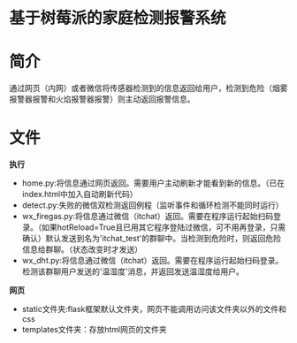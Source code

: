 # 基于树莓派的家庭检测报警系统

# 简介
通过网页（内网）或者微信将传感器检测到的信息返回给用户，检测到危险（烟雾报警器报警和火焰报警器报警）则主动返回报警信息。

# 文件
**执行**
 - home.py:将信息通过网页返回。需要用户主动刷新才能看到新的信息。（已在index.html中加入自动刷新代码）
 - detect.py:失败的微信双检测返回例程（监听事件和循环检测不能同时运行）
 - wx_firegas.py:将信息通过微信（itchat）返回。需要在程序运行起始扫码登录。（如果hotReload=True且已用其它程序登陆过微信，可不用再登录，只需确认）默认发送到名为'itchat_test'的群聊中。当检测到危险时，则返回危险信息给群聊。（状态改变时才发送）
 - wx_dht.py:将信息通过微信（itchat）返回。需要在程序运行起始扫码登录。检测该群聊用户发送的'温湿度'消息，并返回发送温湿度给用户。

**网页**
 - static文件夹:flask框架默认文件夹，网页不能调用访问该文件夹以外的文件和css
 - templates文件夹：存放html网页的文件夹